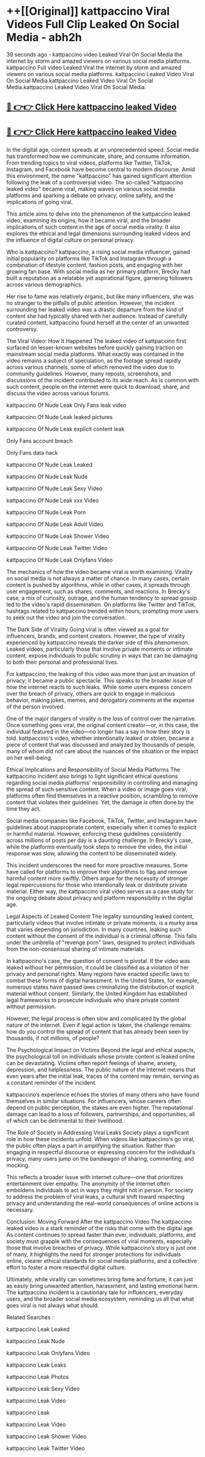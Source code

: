 # ++[[Original]] kattpaccino Viral Videos Full Clip Leaked On Social Media - abh2h<br>

39 seconds ago - kattpaccino video Leaked Viral On Social Media the internet by storm and amazed viewers on various social media platforms.
kattpaccino Full video Leaked Viral the internet by storm and amazed viewers on various social media platforms. kattpaccino Leaked Video Viral On Social Media.kattpaccino Leaked Video Viral On Social Media.kattpaccino Leaked Video Viral On Social Media.<br>


## [🔴 👉👉 Click Here kattpaccino leaked Video ](https://onlyclips.site?title=kattpaccino&ref=git)

## [🔴 👉👉 Click Here kattpaccino leaked Video ](https://onlyclips.site?title=kattpaccino&ref=git)

In the digital age, content spreads at an unprecedented speed. Social media has transformed how we communicate, share, and consume information. From trending topics to viral videos, platforms like Twitter, TikTok, Instagram, and Facebook have become central to modern discourse. Amid this environment, the name "kattpaccino" has gained significant attention following the leak of a controversial video. The so-called "kattpaccino leaked video" became viral, making waves on various social media platforms and sparking a debate on privacy, online safety, and the implications of going viral.

This article aims to delve into the phenomenon of the kattpaccino leaked video, examining its origins, how it became viral, and the broader implications of such content in the age of social media virality. It also explores the ethical and legal dimensions surrounding leaked videos and the influence of digital culture on personal privacy.

Who is kattpaccino?
kattpaccino, a rising social media influencer, gained initial popularity on platforms like TikTok and Instagram through a combination of lifestyle content, fashion posts, and engaging with her growing fan base. With social media as her primary platform, Brecky had built a reputation as a relatable yet aspirational figure, garnering followers across various demographics.

Her rise to fame was relatively organic, but like many influencers, she was no stranger to the pitfalls of public attention. However, the incident surrounding her leaked video was a drastic departure from the kind of content she had typically shared with her audience. Instead of carefully curated content, kattpaccino found herself at the center of an unwanted controversy.

The Viral Video: How It Happened
The leaked video of kattpaccino first surfaced on lesser-known websites before quickly gaining traction on mainstream social media platforms. What exactly was contained in the video remains a subject of speculation, as the footage spread rapidly across various channels, some of which removed the video due to community guidelines. However, many reposts, screenshots, and discussions of the incident contributed to its wide reach. As is common with such content, people on the internet were quick to download, share, and discuss the video across various forums.

kattpaccino Of Nude Leak Only Fans leak video

kattpaccino Of Nude Leak leaked pictures

kattpaccino Of Nude Leak explicit content leak

Only Fans account breach

Only Fans data hack

kattpaccino Of Nude Leak Leaked

kattpaccino Of Nude Leak Nude

kattpaccino Of Nude Leak Sexy Video

kattpaccino Of Nude Leak xxx Video

kattpaccino Of Nude Leak Porn

kattpaccino Of Nude Leak Adult Video

kattpaccino Of Nude Leak Shower Video

kattpaccino Of Nude Leak Twitter Video

kattpaccino Of Nude Leak Onlyfans Video

The mechanics of how the video became viral is worth examining. Virality on social media is not always a matter of chance. In many cases, certain content is pushed by algorithms, while in other cases, it spreads through user engagement, such as shares, comments, and reactions. In Brecky's case, a mix of curiosity, outrage, and the human tendency to spread gossip led to the video's rapid dissemination. On platforms like Twitter and TikTok, hashtags related to kattpaccino trended within hours, prompting more users to seek out the video and join the conversation.

The Dark Side of Virality
Going viral is often viewed as a goal for influencers, brands, and content creators. However, the type of virality experienced by kattpaccino reveals the darker side of this phenomenon. Leaked videos, particularly those that involve private moments or intimate content, expose individuals to public scrutiny in ways that can be damaging to both their personal and professional lives.

For kattpaccino, the leaking of this video was more than just an invasion of privacy; it became a public spectacle. This speaks to the broader issue of how the internet reacts to such leaks. While some users express concern over the breach of privacy, others are quick to engage in malicious behavior, making jokes, memes, and derogatory comments at the expense of the person involved.

One of the major dangers of virality is the loss of control over the narrative. Once something goes viral, the original content creator—or, in this case, the individual featured in the video—no longer has a say in how their story is told. kattpaccino's video, whether intentionally leaked or stolen, became a piece of content that was discussed and analyzed by thousands of people, many of whom did not care about the nuances of the situation or the impact on her well-being.

Ethical Implications and Responsibility of Social Media Platforms
The kattpaccino incident also brings to light significant ethical questions regarding social media platforms' responsibility in controlling and managing the spread of such sensitive content. When a video or image goes viral, platforms often find themselves in a reactive position, scrambling to remove content that violates their guidelines. Yet, the damage is often done by the time they act.

Social media companies like Facebook, TikTok, Twitter, and Instagram have guidelines about inappropriate content, especially when it comes to explicit or harmful material. However, enforcing these guidelines consistently across millions of posts per day is a daunting challenge. In Brecky's case, while the platforms eventually took steps to remove the video, the initial response was slow, allowing the content to be disseminated widely.

This incident underscores the need for more proactive measures. Some have called for platforms to improve their algorithms to flag and remove harmful content more swiftly. Others argue for the necessity of stronger legal repercussions for those who intentionally leak or distribute private material. Either way, the kattpaccino viral video serves as a case study for the ongoing debate about privacy and platform responsibility in the digital age.

Legal Aspects of Leaked Content
The legality surrounding leaked content, particularly videos that involve intimate or private moments, is a murky area that varies depending on jurisdiction. In many countries, leaking such content without the consent of the individual is a criminal offense. This falls under the umbrella of "revenge porn" laws, designed to protect individuals from the non-consensual sharing of intimate materials.

In kattpaccino's case, the question of consent is pivotal. If the video was leaked without her permission, it could be classified as a violation of her privacy and personal rights. Many regions have enacted specific laws to combat these forms of digital harassment. In the United States, for example, numerous states have passed laws criminalizing the distribution of explicit material without consent. Similarly, the United Kingdom has established legal frameworks to prosecute individuals who share private content without permission.

However, the legal process is often slow and complicated by the global nature of the internet. Even if legal action is taken, the challenge remains: how do you control the spread of content that has already been seen by thousands, if not millions, of people?

The Psychological Impact on Victims
Beyond the legal and ethical aspects, the psychological toll on individuals whose private content is leaked online can be devastating. Victims often report feelings of shame, anxiety, depression, and helplessness. The public nature of the internet means that even years after the initial leak, traces of the content may remain, serving as a constant reminder of the incident.

kattpaccino’s experience echoes the stories of many others who have found themselves in similar situations. For influencers, whose careers often depend on public perception, the stakes are even higher. The reputational damage can lead to a loss of followers, partnerships, and opportunities, all of which can be detrimental to their livelihood.

The Role of Society in Addressing Viral Leaks
Society plays a significant role in how these incidents unfold. When videos like kattpaccino's go viral, the public often plays a part in amplifying the situation. Rather than engaging in respectful discourse or expressing concern for the individual’s privacy, many users jump on the bandwagon of sharing, commenting, and mocking.

This reflects a broader issue with internet culture—one that prioritizes entertainment over empathy. The anonymity of the internet often emboldens individuals to act in ways they might not in person. For society to address the problem of viral leaks, a cultural shift toward respecting privacy and understanding the real-world consequences of online actions is necessary.

Conclusion: Moving Forward After the kattpaccino Video
The kattpaccino leaked video is a stark reminder of the risks that come with the digital age. As content continues to spread faster than ever, individuals, platforms, and society must grapple with the consequences of viral moments, especially those that involve breaches of privacy. While kattpaccino’s story is just one of many, it highlights the need for stronger protections for individuals online, clearer ethical standards for social media platforms, and a collective effort to foster a more respectful digital culture.

Ultimately, while virality can sometimes bring fame and fortune, it can just as easily bring unwanted attention, harassment, and lasting emotional harm. The kattpaccino incident is a cautionary tale for influencers, everyday users, and the broader social media ecosystem, reminding us all that what goes viral is not always what should.

Related Searches :

kattpaccino Leak Leaked

kattpaccino Leak Nude

kattpaccino Leak Onlyfans Video

kattpaccino Leak Leaks

kattpaccino Leak Photos

kattpaccino Leak Sexy Video

kattpaccino Leak Video

kattpaccino Leak

kattpaccino Leak Video

kattpaccino Leak Shower Video

kattpaccino Leak Twitter Video

